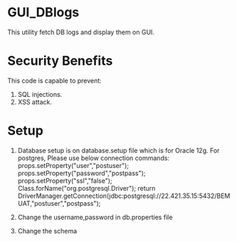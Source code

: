 # GUI_DBlogs
This utility fetch DB logs and display them on GUI.

# Security Benefits
This code is capable to prevent:
1. SQL injections.
2. XSS attack.

# Setup
1. Database setup is on database.setup file which is for Oracle 12g.
For postgres, Please use below connection commands:
  props.setProperty("user","postuser");
  props.setProperty("password","postpass");
  props.setProperty("ssl","false");
  Class.forName("org.postgresql.Driver");
  return DriverManager.getConnection(jdbc:postgresql://22.421.35.15:5432/BEMUAT,"postuser","postpass");
  
2. Change the username,password in db.properties file
3. Change the schema


